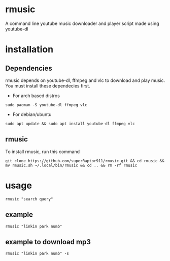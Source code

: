 # rmusic
A command line youtube music downloader and player script made using youtube-dl

# installation

## Dependencies

rmusic depends on youtube-dl, ffmpeg and vlc to download and play music. You must install these dependecies first.

* For arch based distros

```
sudo pacman -S youtube-dl ffmpeg vlc
```

* For debian/ubuntu

```
sudo apt update && sudo apt install youtube-dl ffmpeg vlc
```

## rmusic

To install rmusic, run this command

```
git clone https://github.com/superRaptor911/rmusic.git && cd rmusic && mv rmusic.sh ~/.local/bin/rmusic && cd .. && rm -rf rmusic
```

# usage

```
rmusic "search query"
```

## example

```
rmusic "linkin park numb"
```

## example to download mp3


```
rmusic "linkin park numb" -s
```
